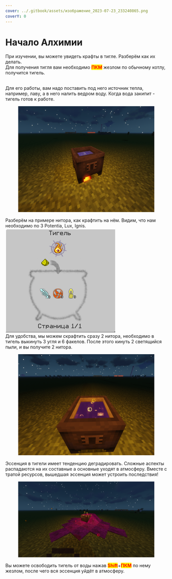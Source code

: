 ```yaml
---
cover: ../.gitbook/assets/изображение_2023-07-23_233240865.png
coverY: 0
---
```


# Начало Алхимии

При изучении, вы можете увидеть крафты в тигле. Разберём как их делать.\
Для получения тигля вам необходимо <mark style="color:red;">**ПКМ**</mark> жезлом по обычному котлу, получится тигель.

\
Для его работы, вам надо поставить под него источник тепла, например, лаву, а в него налить ведром воду. Когда вода закипит - тигель готов к работе.

<figure><img src="../.gitbook/assets/image (3).png" alt=""><figcaption></figcaption></figure>

Разберём на примере нитора, как крафтить на нём. Видим, что нам необходимо по 3 Potentia, Lux, Ignis. \
![](<../.gitbook/assets/image (24).png>)\
Для удобства, мы можем скрафтить сразу 2 нитора, необходимо в тигель выкинуть 3 угля и 6 факелов. После этого кинуть 2 светящийся пыли, и вы получите 2 нитора.

<figure><img src="../.gitbook/assets/image (7).png" alt=""><figcaption></figcaption></figure>

Эссенция в тигели имеет тенденцию деградировать. Сложные аспекты распадаются на их составные а основные уходят в атмосферу. Вместе с тратой ресурсов, вышедшая эссенция может устроить последствия!

<figure><img src="../.gitbook/assets/image (26).png" alt=""><figcaption></figcaption></figure>

Вы можете освободить тигель от воды нажав <mark style="color:red;">**Shift**</mark>+<mark style="color:red;">**ПКМ**</mark> по нему жезлом, после чего вся эссенция уйдёт в атмосферу.

